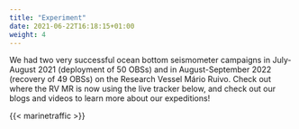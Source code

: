 ```yaml
---
title: "Experiment"
date: 2021-06-22T16:18:15+01:00
weight: 4
---
```


We had two very successful ocean bottom seismometer campaigns in July-August 2021 (deployment of 50 OBSs) and in August-September 2022 (recovery of 49 OBSs) on the Research Vessel Mário Ruivo. Check out where the RV MR is now using the live tracker below, and check out our blogs and videos to learn more about our expeditions!

{{< marinetraffic >}}
